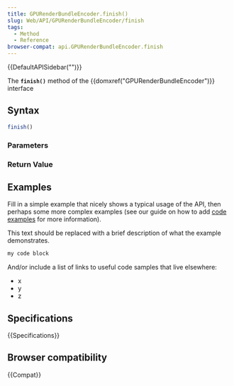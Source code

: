 ```yaml
---
title: GPURenderBundleEncoder.finish()
slug: Web/API/GPURenderBundleEncoder/finish
tags:
  - Method
  - Reference
browser-compat: api.GPURenderBundleEncoder.finish
---
```

{{DefaultAPISidebar("")}}

The **`finish()`** method of the {{domxref("GPURenderBundleEncoder")}} interface 

## Syntax

```js
finish()
```

### Parameters



### Return Value



## Examples

Fill in a simple example that nicely shows a typical usage of the API, then perhaps some more complex examples (see our guide on how to add [code examples](/en-US/docs/MDN/Contribute/Structures/Code_examples) for more information).

This text should be replaced with a brief description of what the example demonstrates.

```js
my code block
```

And/or include a list of links to useful code samples that live elsewhere:

*   x
*   y
*   z

## Specifications

{{Specifications}}

## Browser compatibility

{{Compat}}

